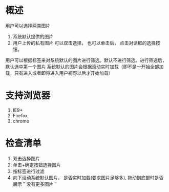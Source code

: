 # 概述
用户可以选择两类图片
1. 系统默认提供的图片
2. 用户上传的私有图片
可以双击选择， 也可以单击后， 点击对话框的选择按钮。

用户可以根据标签来对系统默认的图片进行筛选。默认不进行筛选。进行筛选后， 默认选中第一个图片
系统默认的图片会根据滚动实时加载（即不是一开始全部加载，只有进入或者即将进入用户视野以后才开始加载）

# 支持浏览器

1. IE9+
2. Firefox
3. chrome

# 检查清单
1. 双击选择图片
2. 单击+确定按钮选择图片
3. 按标签进行过滤
4. 向下滚动系统默认图片， 是否实时加载(要求图片足够多), 拖动到底部时是否展示＂没有更多图片＂
